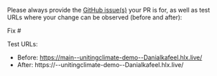 Please always provide the [GitHub issue(s)](../issues) your PR is for, as well as test URLs where your change can be observed (before and after):

Fix #<gh-issue-id>

Test URLs:
- Before: https://main--unitingclimate-demo--Danialkafeel.hlx.live/
- After: https://<branch>--unitingclimate-demo--Danialkafeel.hlx.live/
